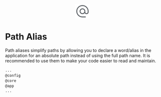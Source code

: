 <p align="center">
  <img src="../docs/images/path_alias.svg" alt="path-alias" width="48px" height="48px"/>
  <br>
</p>

# Path Alias

Path aliases simplify paths by allowing you to declare a word/alias in the application for an absolute path instead of using the full path name. It is recommended to use them to make your code easier to read and maintain.

```bash
...
@config 
@core
@app
...
```
